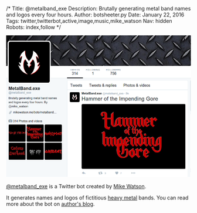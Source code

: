 /*
Title: @metalband_exe
Description: Brutally generating metal band names and logos every four hours.
Author: botsheeter.py
Date: January 22, 2016
Tags: twitter,twitterbot,active,image,music,mike_watson
Nav: hidden
Robots: index,follow
*/

[![](/content/bots/twitterbots/images/metalband_exe.png)](https://twitter.com/metalband_exe)

[@metalband_exe](https://twitter.com/metalband_exe) is a Twitter bot created by [Mike Watson](https://twitter.com/mike_watson). 

It generates names and logos of fictitious [heavy metal](https://en.wikipedia.org/wiki/Heavy_metal_music) bands. You can read more about the bot on [author's blog](http://mikewatson.me/bots/metalband_exe).

